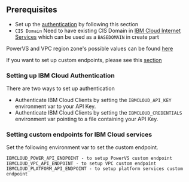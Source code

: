 ## Prerequisites

* Set up the [authentication](#setting-up-ibm-cloud-authentication) by following this section
* `CIS Domain` Need to have existing CIS Domain in [IBM Cloud Internet Services](https://cloud.ibm.com/docs/cis) which can be used as a `BASEDOMAIN` in create part

PowerVS and VPC region zone's possible values can be found [here](https://cluster-api-ibmcloud.sigs.k8s.io/reference/regions-zones-mapping.html)

If you want to set up custom endpoints, please see this [section](#setting-custom-endpoints-for-ibm-cloud-services)

### Setting up IBM Cloud Authentication
There are two ways to set up authentication
- Authenticate IBM Cloud Clients by setting the `IBMCLOUD_API_KEY` environment var to your API Key.
- Authenticate IBM Cloud Clients by setting the `IBMCLOUD_CREDENTIALS` environment var pointing to a file containing your API Key.


### Setting custom endpoints for IBM Cloud services
Set the following environment var to set the custom endpoint.
```
IBMCLOUD_POWER_API_ENDPOINT - to setup PowerVS custom endpoint
IBMCLOUD_VPC_API_ENDPOINT - to setup VPC custom endpoint
IBMCLOUD_PLATFORM_API_ENDPOINT - to setup platform services custom endpoint
```